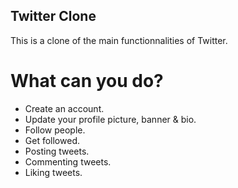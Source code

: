 ## Twitter Clone

This is a clone of the main functionnalities of Twitter.

# What can you do?

- Create an account.
- Update your profile picture, banner & bio.
- Follow people.
- Get followed.
- Posting tweets.
- Commenting tweets.
- Liking tweets.
